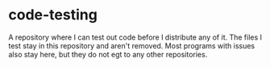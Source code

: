 # code-testing
A repository where I can test out code before I distribute any of it.
The files I test stay in this repository and aren't removed. Most programs with issues also stay here, but they do not egt to any other repositories.
